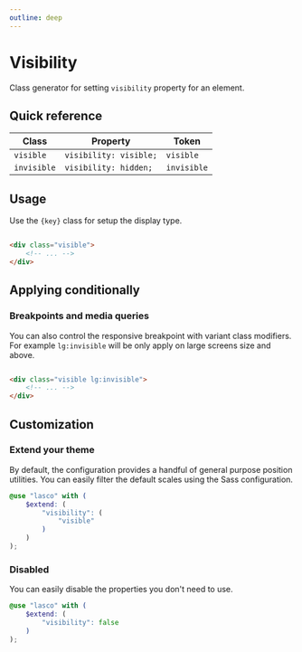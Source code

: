 ```yaml
---
outline: deep
---
```


# Visibility

Class generator for setting `visibility` property for an element.

## Quick reference

| Class       | Property               | Token       |
|-------------|------------------------|-------------|
| `visible`   | `visibility: visible;` | `visible`   |
| `invisible` | `visibility: hidden;`  | `invisible` |

## Usage

Use the `{key}` class for setup the display type.

```html

<div class="visible">
    <!-- ... -->
</div>
```

## Applying conditionally

### Breakpoints and media queries

You can also control the responsive breakpoint with variant class modifiers. For example `lg:invisible` will be only
apply on large screens size and above.

```html

<div class="visible lg:invisible">
    <!-- ... -->
</div>
```

## Customization

### Extend your theme

By default, the configuration provides a handful of general purpose position utilities. You can easily filter the
default scales using the Sass configuration.

```scss
@use "lasco" with (
    $extend: (
        "visibility": (
            "visible"
        )
    )
);
```

### Disabled

You can easily disable the properties you don't need to use.

```scss
@use "lasco" with (
    $extend: (
        "visibility": false
    )
);
```

